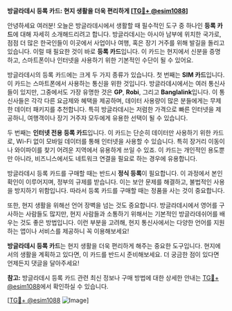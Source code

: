 **방글라데시 등록 카드: 현지 생활을 더욱 편리하게 [[TG💪+ @esim1088](https://t.me/s/esim1088)]**

안녕하세요 여러분! 오늘은 방글라데시에서 생활할 때 필수적인 도구 중 하나인 **등록 카드**에 대해 자세히 소개해드리려고 합니다. 방글라데시는 아시아 남부에 위치한 국가로, 점점 더 많은 한국인들이 이곳에서 사업이나 여행, 혹은 장기 거주를 위해 발길을 돌리고 있습니다. 이럴 때 필요한 것이 바로 **등록 카드**입니다. 이 카드는 현지에서 신분을 증명하고, 스마트폰이나 인터넷을 사용하기 위한 기본적인 수단이 될 수 있어요.

방글라데시의 등록 카드에는 크게 두 가지 종류가 있습니다. 첫 번째는 **SIM 카드**입니다. 이 카드는 스마트폰에서 사용하는 통신을 위한 것입니다. 방글라데시에서는 여러 통신사들이 있지만, 그중에서도 가장 유명한 것은 **GP**, **Robi**, 그리고 **Banglalink**입니다. 이 통신사들은 각각 다른 요금제와 혜택을 제공하며, 데이터 사용량이 많은 분들에게는 무제한 데이터 패키지를 추천합니다. 특히 방글라데시는 저렴한 가격으로 빠른 인터넷을 제공하니, 여행객이나 장기 거주자 모두에게 유용한 선택이 될 수 있습니다.

두 번째는 **인터넷 전용 등록 카드**입니다. 이 카드는 단순히 데이터만 사용하기 위한 카드로, Wi-Fi 없이 모바일 데이터를 통해 인터넷을 사용할 수 있습니다. 특히 장거리 이동이나 와이파이를 찾기 어려운 지역에서 유용하게 쓰일 수 있죠. 이 카드는 개인적인 용도뿐만 아니라, 비즈니스에서도 네트워크 연결을 필요로 하는 경우에 유용합니다.

방글라데시 등록 카드를 구매할 때는 반드시 **정식 등록**이 필요합니다. 이 과정에서 본인 확인이 이루어지며, 정부의 규제를 받습니다. 이는 보안 문제를 해결하고, 불법적인 사용을 방지하기 위함입니다. 따라서 등록 카드를 구매할 때는 정품을 사는 것이 중요합니다.

또한, 현지 생활을 위해선 언어 장벽을 넘는 것도 중요합니다. 방글라데시에서 영어를 구사하는 사람들도 많지만, 현지 사람들과 소통하기 위해서는 기본적인 방글라데쉬어를 배우는 것도 좋은 방법입니다. 이런 부분을 고려해, 현지 통신사에서는 다양한 언어를 지원하는 앱이나 서비스를 제공하니 꼭 이용해보세요!

**방글라데시 등록 카드**는 현지 생활을 더욱 편리하게 해주는 중요한 도구입니다. 현지에서의 생활을 계획하고 있다면, 이 카드를 반드시 준비해보세요. 더 궁금한 점이 있다면 언제든지 댓글을 달아주세요! 

**참고:** 방글라데시 등록 카드 관련 최신 정보나 구매 방법에 대한 상세한 안내는 [TG💪+ @esim1088](https://t.me/s/esim1088)에서 확인하실 수 있습니다.

[[TG💪+ @esim1088](https://t.me/s/esim1088) ![Image](https://i.postimg.cc/Y0z9fWf4/image.png)]